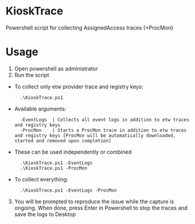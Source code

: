 # KioskTrace
Powershell script for collecting AssignedAccess traces (+ProcMon)

# Usage

1) Open powershell as administrator
2) Run the script
- To collect only etw provider trace and registry keys:

		.\KioskTrace.ps1  

- Available arguments: 
		
		-EventLogs  | Collects all event logs in addition to etw traces and registry keys
		-ProcMon    | Starts a ProcMon trace in addition to etw traces and registry keys [ProcMon will be automatically downloaded, started and removed upon completion]
		
- These can be used independently or combined
		
		.\KioskTrace.ps1 -EventLogs
		.\KioskTrace.ps1 -ProcMon	

- To collect everything:

		.\KioskTrace.ps1 -EventLogs -ProcMon
    
3) You will be prompted to reproduce the issue while the capture is ongoing. When done, press Enter in Powershell to stop the traces and save the logs to Desktop
